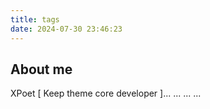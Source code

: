 ```yaml
---
title: tags
date: 2024-07-30 23:46:23
---
```


## About me

XPoet [ Keep theme core developer ]...
...
...
...
